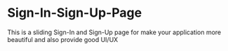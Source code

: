 # Sign-In-Sign-Up-Page
This is a sliding Sign-In and Sign-Up page for make your application more beautiful and also provide good UI/UX
